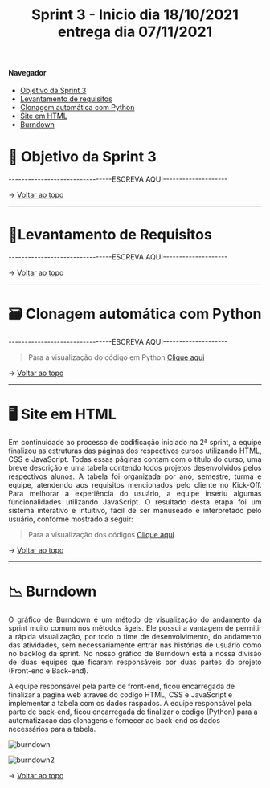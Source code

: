 <div align="center">
  <h1>Sprint 3 - Inicio dia 18/10/2021 entrega dia 07/11/2021</h1>
</div>

<br id="topo">  
  
#### Navegador
* <a href="#objetivo">Objetivo da Sprint 3</a>
* <a href="#requisitos">Levantamento de requisitos</a>
* <a href="#clonagem">Clonagem automática com Python</a>
* <a href="#site">Site em HTML</a>
* <a href="#burndown">Burndown</a>

<span id="objetivo">

# 📌 Objetivo da Sprint 3
  <p align="justify">--------------------------------ESCREVA AQUI--------------------</p>
  
  <div align="justify">
    
  </div>

→ [Voltar ao topo](#topo)
  
  ------------------------------------------------------------------------------
  <span id="requisitos">

# 📝Levantamento de Requisitos 
  <p align="justify">--------------------------------ESCREVA AQUI--------------------</p>
  
  → [Voltar ao topo](#topo)
  
  
  ------------------------------------------------------------------------------
  <span id="clonagem">

# 🗃 Clonagem automática com Python
  <p align="justify">--------------------------------ESCREVA AQUI--------------------</p>
    
> Para a visualização do código em Python [Clique aqui](/Back-end/url.py)

→ [Voltar ao topo](#topo)
    
    
------------------------------------------------------------------------------
  <span id="site">

# 🖥 Site em HTML
  <p align="justify">Em continuidade ao processo de codificação iniciado na 2ª sprint, a equipe finalizou as estruturas das páginas dos respectivos cursos utilizando HTML, CSS e JavaScript. Todas essas páginas contam com o título do curso, uma breve descrição e uma tabela contendo todos projetos desenvolvidos pelos respectivos alunos. A tabela foi organizada por ano, semestre, turma e equipe, atendendo aos requisitos mencionados pelo cliente no Kick-Off. Para melhorar a experiência do usuário, a equipe inseriu algumas funcionalidades utilizando JavaScript. O resultado desta etapa foi um sistema interativo e intuitivo, fácil de ser manuseado e interpretado pelo usuário, conforme mostrado a seguir:</p>
    
> Para a visualização dos códigos [Clique aqui](/Front-end)
  
→ [Voltar ao topo](#topo) 
    
    
------------------------------------------------------------------------------
  <span id="burndown">
  
# 📉 Burndown
  <p align="justify">O gráfico de Burndown é um método de visualização do andamento da sprint muito comum nos métodos ágeis. Ele possui a vantagem de permitir a rápida visualização, por todo o time de desenvolvimento, do andamento das atividades, sem necessariamente entrar nas histórias de usuário como no backlog da sprint. No nosso gráfico de Burndown está a nossa divisão de duas equipes que ficaram responsáveis por duas partes do projeto (Front-end e Back-end).

A equipe responsável pela parte de front-end, ficou encarregada de finalizar a pagina web atraves do codigo HTML, CSS e JavaScript e implementar a tabela com os dados raspados. A equipe responsável pela parte de back-end, ficou encarregada de finalizar o codigo (Python) para a automatizacao das clonagens e fornecer ao back-end os dados necessários para a tabela.</p>
    
  ![burndown](https://user-images.githubusercontent.com/80860267/140591858-55aa99a6-ce1b-4ae0-a77c-6fd160b64934.png)

  ![burndown2](https://user-images.githubusercontent.com/80860267/140591959-f14635e2-c1cc-4ee3-830f-c21890b2d859.png)

→ [Voltar ao topo](#topo)
